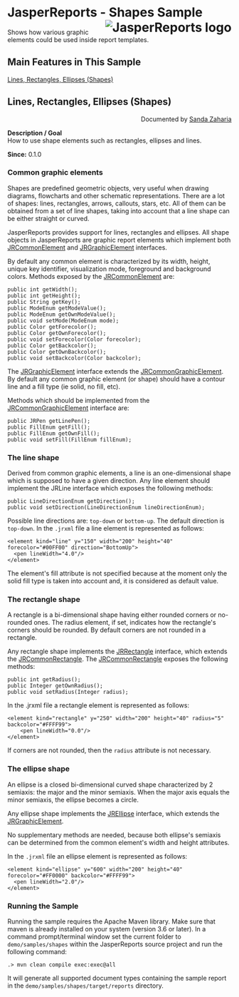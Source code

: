 
# JasperReports - Shapes Sample <img src="https://jasperreports.sourceforge.net/resources/jasperreports.svg" alt="JasperReports logo" align="right"/>

Shows how various graphic elements could be used inside report templates.

## Main Features in This Sample

[Lines, Rectangles, Ellipses (Shapes)](#shapes)

## <a name='shapes'>Lines</a>, Rectangles, Ellipses (Shapes)
<div align="right">Documented by <a href='mailto:shertage@users.sourceforge.net'>Sanda Zaharia</a></div>

**Description / Goal**\
How to use shape elements such as rectangles, ellipses and lines.

**Since:** 0.1.0

### Common graphic elements

Shapes are predefined geometric objects, very useful when drawing diagrams, flowcharts and other schematic representations. There are a lot of shapes: lines, rectangles, arrows, callouts, stars, etc. All of them can be obtained from a set of line shapes, taking into account that a line shape can be either straight or curved.

JasperReports provides support for lines, rectangles and ellipses. All shape objects in JasperReports are graphic report elements which implement both [JRCommonElement](https://jasperreports.sourceforge.net/api/net/sf/jasperreports/engine/JRCommonElement.html) and [JRGraphicElement](https://jasperreports.sourceforge.net/api/net/sf/jasperreports/engine/JRGraphicElement.html) interfaces.

By default any common element is characterized by its width, height, unique key identifier, visualization mode, foreground and background colors. Methods exposed by the [JRCommonElement](https://jasperreports.sourceforge.net/api/net/sf/jasperreports/engine/JRCommonElement.html) are:

```
public int getWidth();
public int getHeight();
public String getKey();
public ModeEnum getModeValue();
public ModeEnum getOwnModeValue();
public void setMode(ModeEnum mode);
public Color getForecolor();
public Color getOwnForecolor();
public void setForecolor(Color forecolor);
public Color getBackcolor();
public Color getOwnBackcolor();
public void setBackcolor(Color backcolor);
```

The [JRGraphicElement](https://jasperreports.sourceforge.net/api/net/sf/jasperreports/engine/JRGraphicElement.html) interface extends the [JRCommonGraphicElement](https://jasperreports.sourceforge.net/api/net/sf/jasperreports/engine/JRCommonGraphicElement.html). By default any common graphic element (or shape) should have a contour line and a fill type (ie solid, no fill, etc).

Methods which should be implemented from the [JRCommonGraphicElement](https://jasperreports.sourceforge.net/api/net/sf/jasperreports/engine/JRCommonGraphicElement.html) interface are:

```
public JRPen getLinePen();
public FillEnum getFill();
public FillEnum getOwnFill();
public void setFill(FillEnum fillEnum);
```

### The line shape

Derived from common graphic elements, a line is an one-dimensional shape which is supposed to have a given direction. Any line element should implement the JRLine interface which exposes the following methods:

```
public LineDirectionEnum getDirection();
public void setDirection(LineDirectionEnum lineDirectionEnum);
```

Possible line directions are: `top-down` or `bottom-up`. The default direction is `top-down`.
In the `.jrxml` file a line element is represented as follows:

```
<element kind="line" y="150" width="200" height="40" forecolor="#00FF00" direction="BottomUp">
  <pen lineWidth="4.0"/>
</element>
```

The element's fill attribute is not specified because at the moment only the solid fill type is taken into account and, it is considered as default value.

### The rectangle shape

A rectangle is a bi-dimensional shape having either rounded corners or no-rounded ones. The radius element, if set, indicates how the rectangle's corners should be rounded. By default corners are not rounded in a rectangle.

Any rectangle shape implements the [JRRectangle](https://jasperreports.sourceforge.net/api/net/sf/jasperreports/engine/JRRectangle.html) interface, which extends the [JRCommonRectangle](https://jasperreports.sourceforge.net/api/net/sf/jasperreports/engine/JRCommonRectangle.html). The [JRCommonRectangle](https://jasperreports.sourceforge.net/api/net/sf/jasperreports/engine/JRCommonRectangle.html) exposes the following methods:

```
public int getRadius();
public Integer getOwnRadius();
public void setRadius(Integer radius);
```

In the .jrxml file a rectangle element is represented as follows:

```
<element kind="rectangle" y="250" width="200" height="40" radius="5" backcolor="#FFFF99">
	<pen lineWidth="0.0"/>
</element>
```

If corners are not rounded, then the `radius` attribute is not necessary.

### The ellipse shape

An ellipse is a closed bi-dimensional curved shape characterized by 2 semiaxis: the major and the minor semiaxis. When the major axis equals the minor semiaxis, the ellipse becomes a circle.

Any ellipse shape implements the [JREllipse](https://jasperreports.sourceforge.net/api/net/sf/jasperreports/engine/JREllipse.html) interface, which extends the [JRGraphicElement](https://jasperreports.sourceforge.net/api/net/sf/jasperreports/engine/JRGraphicElement.html).

No supplementary methods are needed, because both ellipse's semiaxis can be determined from the common element's width and height attributes.

In the `.jrxml` file an ellipse element is represented as follows:

```
<element kind="ellipse" y="600" width="200" height="40" forecolor="#FF0000" backcolor="#FFFF99">
  <pen lineWidth="2.0"/>
</element>
```

### Running the Sample

Running the sample requires the Apache Maven library. Make sure that maven is already installed on your system (version 3.6 or later).
In a command prompt/terminal window set the current folder to `demo/samples/shapes` within the JasperReports source project and run the following command:

```
.> mvn clean compile exec:exec@all
```

It will generate all supported document types containing the sample report in the `demo/samples/shapes/target/reports` directory.
